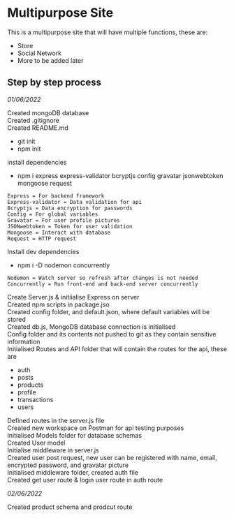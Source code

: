 # Multipurpose Site

This is a multipurpose site that will have multiple functions, these are:

- Store
- Social Network
- More to be added later

## Step by step process

_01/06/2022_

Created mongoDB database  
Created .gitignore  
Created README.md

- git init
- npm init

install dependencies

- npm i express express-validator bcryptjs config gravatar jsonwebtoken mongoose request

```
Express = For backend framework
Express-validator = Data validation for api
Bcryptjs = Data encryption for passwords
Config = For global variables
Gravatar = For user profile pictures
JSONwebtoken = Token for user validation
Mongoose = Interact with database
Request = HTTP request
```

Install dev dependencies

- npm i -D nodemon concurrently

```
Nodemon = Watch server so refresh after changes is not needed
Concurrently = Run front-end and back-end server concurrently
```

Create Server.js & initiialise Express on server  
Created npm scripts in package.jso  
Created config folder, and default.json, where default variables will be stored  
Created db.js, MongoDB database connection is initialised  
Config folder and its contents not pushed to git as they contain sensitive information  
Initialised Routes and API folder that will contain the routes for the api, these are

- auth
- posts
- products
- profile
- transactions
- users

Defined routes in the server.js file  
Created new workspace on Postman for api testing purposes  
Initialised Models folder for database schemas  
Created User model  
Initialise middleware in server.js  
Created user post request, new user can be registered with name, email, encrypted password, and gravatar picture  
Initialised middleware folder, created auth file  
Created get user route & login user route in auth route

_02/06/2022_

Created product schema and prodcut route
